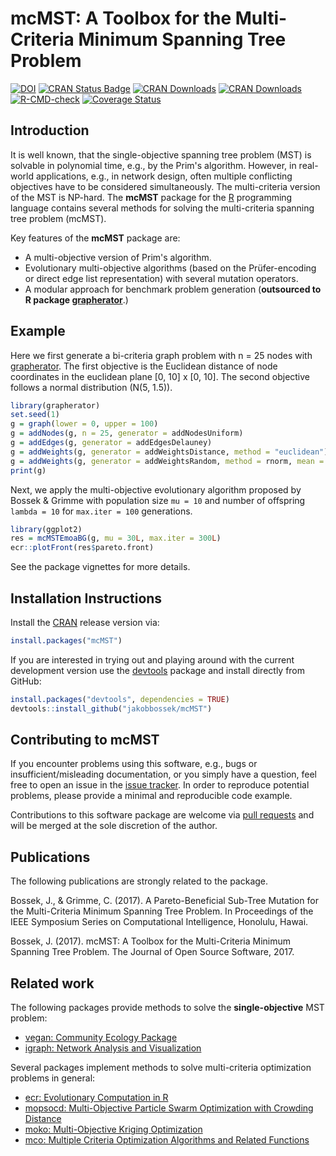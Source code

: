 # mcMST: A Toolbox for the Multi-Criteria Minimum Spanning Tree Problem

[![DOI](http://joss.theoj.org/papers/10.21105/joss.00374/status.svg)](https://doi.org/10.21105/joss.00374)
[![CRAN Status Badge](http://www.r-pkg.org/badges/version/mcMST)](https://cran.r-project.org/package=mcMST)
[![CRAN Downloads](http://cranlogs.r-pkg.org/badges/mcMST)](https://cran.r-project.org/package=mcMST)
[![CRAN Downloads](http://cranlogs.r-pkg.org/badges/grand-total/mcMST?color=orange)](https://cran.r-project.org/package=mcMST)
[![R-CMD-check](https://github.com/jakobbossek/smoof/workflows/R-CMD-check/badge.svg)](https://github.com/jakobbossek/mcMST/actions)
[![Coverage Status](https://coveralls.io/repos/github/jakobbossek/mcMST/badge.svg?branch=master)](https://coveralls.io/github/jakobbossek/mcMST?branch=master)

## Introduction

It is well known, that the single-objective spanning tree problem (MST) is solvable in polynomial time, e.g., by the Prim's algorithm. However, in real-world applications, e.g., in network design, often multiple conflicting objectives have to be considered simultaneously. The multi-criteria version of the MST is NP-hard. The **mcMST** package for the [R](https://www.r-project.org) programming language contains several methods for solving the multi-criteria spanning tree problem (mcMST).

Key features of the **mcMST** package are:

* A multi-objective version of Prim's algorithm.
* Evolutionary multi-objective algorithms (based on the Prüfer-encoding or  direct edge list representation) with several mutation operators.
* A modular approach for benchmark problem generation (**outsourced to R package [grapherator](https://github.com/jakobbossek/grapherator)**.)

## Example

Here we first generate a bi-criteria graph problem with n = 25 nodes with [grapherator](https://github.com/jakobbossek/grapherator). The first objective is the Euclidean distance of node coordinates in the euclidean plane [0, 10] x [0, 10]. The second objective follows a normal distribution (N(5, 1.5)). 
```r
library(grapherator)
set.seed(1)
g = graph(lower = 0, upper = 100)
g = addNodes(g, n = 25, generator = addNodesUniform)
g = addEdges(g, generator = addEdgesDelauney)
g = addWeights(g, generator = addWeightsDistance, method = "euclidean")
g = addWeights(g, generator = addWeightsRandom, method = rnorm, mean = 5, sd = 1.5)
print(g)
```

Next, we apply the multi-objective evolutionary algorithm proposed by Bossek & Grimme with population size `mu = 10` and number of offspring `lambda = 10` for `max.iter = 100` generations.
```r
library(ggplot2)
res = mcMSTEmoaBG(g, mu = 30L, max.iter = 300L)
ecr::plotFront(res$pareto.front)
```
See the package vignettes for more details.

## Installation Instructions

Install the [CRAN](https://cran.r-project.org) release version via:
```r
install.packages("mcMST")
```
If you are interested in trying out and playing around with the current development version use the [devtools](https://github.com/r-lib/devtools) package and install directly from GitHub:

```r
install.packages("devtools", dependencies = TRUE)
devtools::install_github("jakobbossek/mcMST")
```

## Contributing to mcMST

If you encounter problems using this software, e.g., bugs or insufficient/misleading documentation, or you simply have a question, feel free to open an issue in the [issue tracker](https://github.com/jakobbossek/mcMST/issues).
In order to reproduce potential problems, please provide a minimal and reproducible code example.

Contributions to this software package are welcome via [pull requests](https://help.github.com/articles/about-pull-requests/) and will be merged at the sole discretion of the author. 

## Publications

The following publications are strongly related to the package.

Bossek, J., & Grimme, C. (2017). A Pareto-Beneficial Sub-Tree Mutation for the Multi-Criteria Minimum Spanning Tree Problem. In Proceedings of the IEEE Symposium Series on Computational Intelligence, Honolulu, Hawai.

Bossek, J. (2017). mcMST: A Toolbox for the Multi-Criteria Minimum Spanning Tree Problem. The Journal of Open Source Software, 2017.

## Related work

The following packages provide methods to solve the __single-objective__ MST problem:

* [vegan: Community Ecology Package](https://cran.r-project.org/package=vegan)
* [igraph: Network Analysis and Visualization](https://cran.r-project.org/package=igraph)

Several packages implement methods to solve multi-criteria optimization problems in general:

* [ecr: Evolutionary Computation in R](https://cran.r-project.org/package=ecr)
* [mopsocd: Multi-Objective Particle Swarm Optimization with Crowding Distance](https://cran.r-project.org/package=mopsocd)
* [moko: Multi-Objective Kriging Optimization](https://cran.r-project.org/package=moko)
* [mco: Multiple Criteria Optimization Algorithms and Related Functions](https://cran.r-project.org/package=mco)



